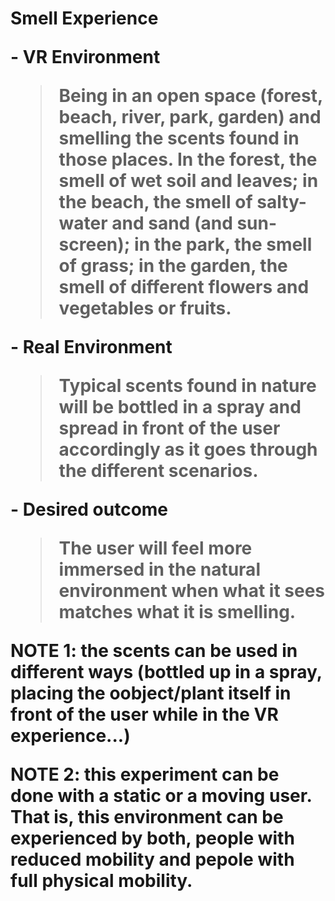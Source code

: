 **<H1>Smell Experience**

**- VR Environment**
>Being in an open space (forest, beach, river, park, garden) and smelling the scents found in those places. In the forest, the smell of wet soil and leaves; in the beach, the smell of salty-water and sand (and sun-screen); in the park, the smell of grass; in the garden, the smell of different flowers and vegetables or fruits. 

**- Real Environment**
>Typical scents found in nature will be bottled in a spray and spread in front of the user accordingly as it goes through the different scenarios. 

**- Desired outcome**
>The user will feel more immersed in the natural environment when what it sees matches what it is smelling. 

**NOTE 1:** the scents can be used in different ways (bottled up in a spray, placing the oobject/plant itself in front of the user while in the VR experience...)

**NOTE 2:** this experiment can be done with a static or a moving user. That is, this environment can be experienced by  both, people with reduced mobility and pepole with full physical mobility. 